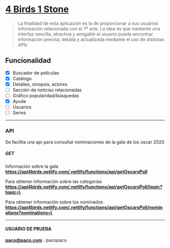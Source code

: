 

# [4 Birds 1 Stone](https://4birds.netlify.com/)
> La finalidad de esta aplicación es la de proporcionar
> a sus usuarios información relacionada con el 7º arte.
> La idea es que mediante una interfaz sencilla, atractiva
> y amigable el usuario pueda encontrar información precisa,
> detalla y actualizada mediante el uso de distintas APIs


## Funcionalidad
- [x] Buscador de películas
- [x] Catálogo
- [x] Detalles, sinopsis, actores
- [ ] Sección de noticias relacionadas
- [ ] Gráfico popularidad/búsquedas
- [x] Ayuda
- [ ] Usuarios
- [ ] Series

---
### API
Se facilita una api para consultar nominaciones de la gala de los oscar 2020

##### **GET**

Información sobre la gala
**https://api4birds.netlify.com/.netlify/functions/api/getOscarsPoll**

Para obtener información sobre las categorías
**https://api4birds.netlify.com/.netlify/functions/api/getOscarsPoll/topic?topic=\<pattern>**

Para obtener información sobre los nominados
**https://api4birds.netlify.com/.netlify/functions/api/getOscarsPoll/nominations?nominations=\<pattern>**

---
#### USUARIO DE PRUEBA

**paco@paco.com** : pacopaco
